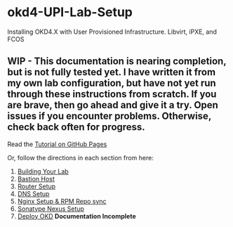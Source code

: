 # okd4-UPI-Lab-Setup
Installing OKD4.X with User Provisioned Infrastructure.  Libvirt, iPXE, and FCOS

## WIP - This documentation is nearing completion, but is not fully tested yet.  I have written it from my own lab configuration, but have not yet run through these instructions from scratch.  If you are brave, then go ahead and give it a try.  Open issues if you encounter problems.  Otherwise, check back often for progress.

Read the [Tutorial on GitHub Pages](https://cgruver.github.io/okd4-upi-lab-setup/)

Or, follow the directions in each section from here:

1. [Building Your Lab](docs/index.md)
1. [Bastion Host](docs/pages/Bastion.md)
1. [Router Setup](docs/pages/GL-AR750S-Ext.md)
1. [DNS Setup](docs/pages/DNS_Config.md)
1. [Nginx Setup & RPM Repo sync](docs/pages/Nginx_Config.md)
1. [Sonatype Nexus Setup](docs/pages/Nexus_Config.md)
1. [Deploy OKD](pages/DeployOKD.md)  __Documentation Incomplete__